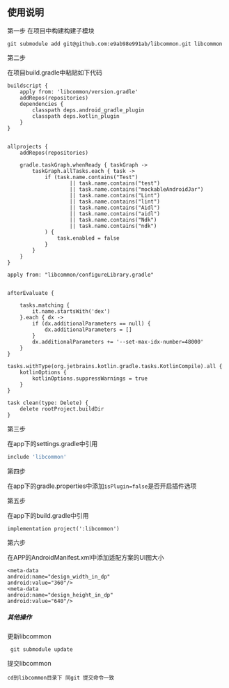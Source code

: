 ## 使用说明

第一步
在项目中构建构建子模块

```git
git submodule add git@github.com:e9ab98e991ab/libcommon.git libcommon
```

第二步

在项目build.gradle中粘贴如下代码

```
buildscript {
    apply from: 'libcommon/version.gradle' 
    addRepos(repositories)
    dependencies {
        classpath deps.android_gradle_plugin
        classpath deps.kotlin_plugin 
    } 
}


allprojects { 
    addRepos(repositories)
    
    gradle.taskGraph.whenReady { taskGraph -> 
        taskGraph.allTasks.each { task -> 
            if (task.name.contains("Test")
                    || task.name.contains("test")
                    || task.name.contains("mockableAndroidJar")
                    || task.name.contains("Lint")
                    || task.name.contains("lint")
                    || task.name.contains("Aidl")
                    || task.name.contains("aidl")
                    || task.name.contains("Ndk")
                    || task.name.contains("ndk")
            ) {
                task.enabled = false
            }
        }
    }
}

apply from: "libcommon/configureLibrary.gradle"


afterEvaluate {

    tasks.matching {
        it.name.startsWith('dex')
    }.each { dx ->
        if (dx.additionalParameters == null) {
            dx.additionalParameters = []
        }
        dx.additionalParameters += '--set-max-idx-number=48000'
    }
}

tasks.withType(org.jetbrains.kotlin.gradle.tasks.KotlinCompile).all {
    kotlinOptions {
        kotlinOptions.suppressWarnings = true
    }
}

task clean(type: Delete) {
    delete rootProject.buildDir
}
```

 

第三步

在app下的settings.gradle中引用

```gradle
include 'libcommon'
```

第四步

在app下的gradle.properties中添加`isPlugin=false`是否开启插件选项

第五步

在app下的build.gradle中引用

```
implementation project(':libcommon')
```

第六步

在APP的AndroidManifest.xml中添加适配方案的UI图大小

```
<meta-data
android:name="design_width_in_dp"
android:value="360"/>
<meta-data
android:name="design_height_in_dp"
android:value="640"/>
```



##### 其他操作
更新libcommon

```
 git submodule update
```

提交libcommon

```
cd到libcommon目录下 同git 提交命令一致
```
  
